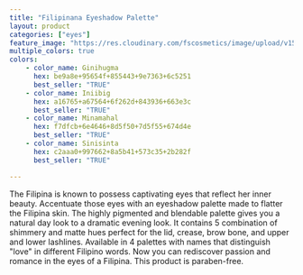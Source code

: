 ```yaml
---
title: "Filipinana Eyeshadow Palette"
layout: product
categories: ["eyes"]
feature_image: "https://res.cloudinary.com/fscosmetics/image/upload/v1594110249/es-palette.jpg"
multiple_colors: true
colors:
    - color_name: Ginihugma
      hex: be9a8e+95654f+855443+9e7363+6c5251
      best_seller: "TRUE"
    - color_name: Iniibig
      hex: a16765+a67564+6f262d+843936+663e3c
      best_seller: "TRUE"    
    - color_name: Minamahal
      hex: f7dfcb+6e4646+8d5f50+7d5f55+674d4e
      best_seller: "TRUE"
    - color_name: Sinisinta
      hex: c2aaa0+997662+8a5b41+573c35+2b282f
      best_seller: "TRUE"    

---
```

The Filipina is known to possess captivating eyes that reflect her inner beauty. Accentuate those eyes with an eyeshadow palette made to flatter the Filipina skin. The highly pigmented and blendable palette gives you a natural day look to a dramatic evening look. It contains 5 combination of shimmery and matte hues perfect for the lid, crease, brow bone, and upper and lower lashlines. Available in 4 palettes with names that distinguish "love" in different Filipino words. Now you can rediscover passion and romance in the eyes of a Filipina. This product is paraben-free.
